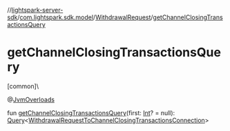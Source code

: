 //[lightspark-server-sdk](../../../index.md)/[com.lightspark.sdk.model](../index.md)/[WithdrawalRequest](index.md)/[getChannelClosingTransactionsQuery](get-channel-closing-transactions-query.md)

# getChannelClosingTransactionsQuery

[common]\

@[JvmOverloads](https://kotlinlang.org/api/latest/jvm/stdlib/kotlin.jvm/-jvm-overloads/index.html)

fun [getChannelClosingTransactionsQuery](get-channel-closing-transactions-query.md)(first: [Int](https://kotlinlang.org/api/latest/jvm/stdlib/kotlin/-int/index.html)? = null): [Query](../../com.lightspark.sdk.requester/-query/index.md)&lt;[WithdrawalRequestToChannelClosingTransactionsConnection](../-withdrawal-request-to-channel-closing-transactions-connection/index.md)&gt;
